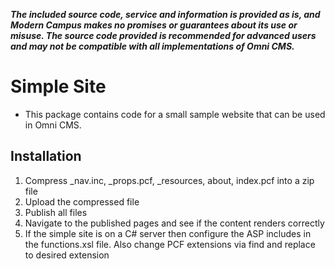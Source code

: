 ***The included source code, service and information is provided as is, and Modern Campus makes no promises or guarantees about its use or misuse. The source code provided is recommended for advanced users and may not be compatible with all implementations of Omni CMS.***

# Simple Site
- This package contains code for a small sample website that can be used in Omni CMS.

## Installation
1. Compress _nav.inc, _props.pcf, _resources, about, index.pcf into a zip file
2. Upload the compressed file
3. Publish all files
4. Navigate to the published pages and see if the content renders correctly
5. If the simple site is on a C# server then configure the ASP includes in the functions.xsl file. Also change PCF extensions via find and replace to desired extension
